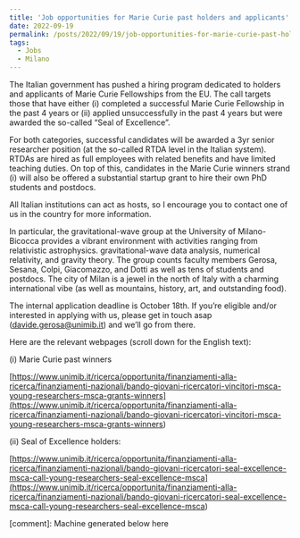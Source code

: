 ```yaml
---
title: 'Job opportunities for Marie Curie past holders and applicants'
date: 2022-09-19
permalink: /posts/2022/09/19/job-opportunities-for-marie-curie-past-holders-and-applicants
tags:
  - Jobs
  - Milano
---
```


The Italian government has pushed a hiring program dedicated to holders and applicants of Marie Curie Fellowships from the EU. The call targets those that have either (i) completed a successful Marie Curie Fellowship in the past 4 years or (ii) applied unsuccessfully in the past 4 years but were awarded the so-called “Seal of Excellence”. 

For both categories, successful candidates will be awarded a 3yr senior researcher position (at the so-called RTDA level in the Italian system). RTDAs are hired as full employees with related benefits and have limited teaching duties. On top of this, candidates in the Marie Curie winners strand (i) will also be offered a substantial startup grant to hire their own PhD students and postdocs. 

All Italian institutions can act as hosts, so I encourage you to contact one of us in the country for more information.

In particular, the gravitational-wave group at the University of Milano-Bicocca provides a vibrant environment with activities ranging from relativistic astrophysics. gravitational-wave data analysis, numerical relativity, and gravity theory. The group counts faculty members Gerosa, Sesana, Colpi, Giacomazzo, and Dotti as well as tens of students and postdocs. The city of Milan is a jewel in the north of Italy with a charming international vibe (as well as mountains, history, art, and outstanding food). 

The internal application deadline is October 18th. If you’re eligible and/or interested in applying with us, please get in touch asap ([davide.gerosa@unimib.it](<mailto:davide.gerosa@unimib.it>)) and we’ll go from there.

Here are the relevant webpages (scroll down for the English text):

(i) Marie Curie past winners

[https://www.unimib.it/ricerca/opportunita/finanziamenti-alla-ricerca/finanziamenti-nazionali/bando-giovani-ricercatori-vincitori-msca-young-researchers-msca-grants-winners](<https://www.unimib.it/ricerca/opportunita/finanziamenti-alla-ricerca/finanziamenti-nazionali/bando-giovani-ricercatori-vincitori-msca-young-researchers-msca-grants-winners>)

(ii) Seal of Excellence holders:

[https://www.unimib.it/ricerca/opportunita/finanziamenti-alla-ricerca/finanziamenti-nazionali/bando-giovani-ricercatori-seal-excellence-msca-call-young-researchers-seal-excellence-msca](<https://www.unimib.it/ricerca/opportunita/finanziamenti-alla-ricerca/finanziamenti-nazionali/bando-giovani-ricercatori-seal-excellence-msca-call-young-researchers-seal-excellence-msca>)

[comment]: Machine generated below here
